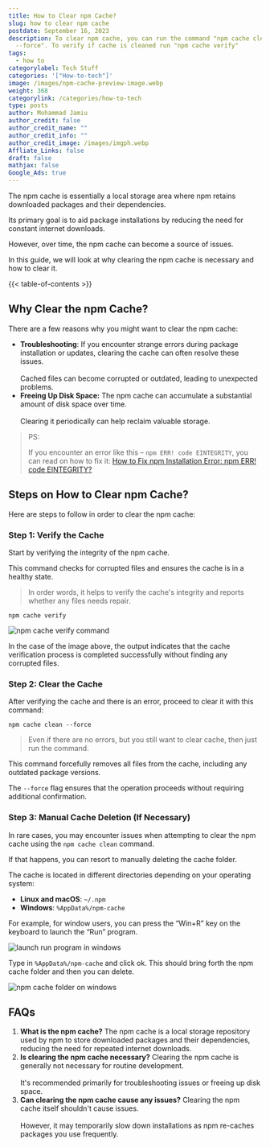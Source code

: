 ```yaml
---
title: How to Clear npm Cache?
slug: how to clear npm cache
postdate: September 16, 2023
description: To clear npm cache, you can run the command "npm cache clean
  --force". To verify if cache is cleaned run "npm cache verify"
tags:
  - how to
categorylabel: Tech Stuff
categories: '["How-to-tech"]'
image: /images/npm-cache-preview-image.webp
weight: 368
categorylink: /categories/how-to-tech
type: posts
author: Mohammad Jamiu
author_credit: false
author_credit_name: ""
author_credit_info: ""
author_credit_image: /images/imgph.webp
Affliate_Links: false
draft: false
mathjax: false
Google_Ads: true
---
```

The npm cache is essentially a local storage area where npm retains downloaded packages and their dependencies. 

Its primary goal is to aid package installations by reducing the need for constant internet downloads. 

However, over time, the npm cache can become a source of issues. 

In this guide, we will look at why clearing the npm cache is necessary and how to clear it.

{{< table-of-contents >}}

## **Why Clear the npm Cache?**

There are a few reasons why you might want to clear the npm cache:

* **Troubleshooting**: If you encounter strange errors during package installation or updates, clearing the cache can often resolve these issues. \
  \
  Cached files can become corrupted or outdated, leading to unexpected problems.
* **Freeing Up Disk Space:** The npm cache can accumulate a substantial amount of disk space over time. \
  \
  Clearing it periodically can help reclaim valuable storage.

> PS: 
>
> If you encounter an error like this – ⁣`npm ERR! code EINTEGRITY`, you can read on how to fix it: [How to Fix npm Installation Error: npm ERR! code EINTEGRITY?](/how-to-tech/how-to-fix-npm-installation-error-npm-err-code-eintegrity/)

## **Steps on How to Clear npm Cache?**

Here are steps to follow in order to clear the npm cache:

### Step 1: Verify the Cache

Start by verifying the integrity of the npm cache. 

This command checks for corrupted files and ensures the cache is in a healthy state.

> In order words, it helps to verify the cache's integrity and reports whether any files needs repair.

```shell
npm cache verify
```

![npm cache verify command](/images/npm-cache-verify.webp "npm cache verify command")

In the case of the image above, the output indicates that the cache verification process is completed successfully without finding any corrupted files.

### Step 2: Clear the Cache

After verifying the cache and there is an error, proceed to clear it with this command:

```shell
npm cache clean --force
```

> Even if there are no errors, but you still want to clear cache, then just run the command.

This command forcefully removes all files from the cache, including any outdated package versions. 

The `--force` flag ensures that the operation proceeds without requiring additional confirmation.

### Step 3: Manual Cache Deletion (If Necessary)

In rare cases, you may encounter issues when attempting to clear the npm cache using the `npm cache clean` command. 

If that happens, you can resort to manually deleting the cache folder. 

The cache is located in different directories depending on your operating system:

* **Linux and macOS**: `~/.npm`
* **Windows**: `%AppData%/npm-cache`

For example, for window users, you can press the “Win+R” key on the keyboard to launch the “Run” program.

![launch run program in windows](/images/windown-run-program.webp "launch run program in windows")

Type in `%AppData%/npm-cache` and click ok. This should bring forth the npm cache folder and then you can delete.

![npm cache folder on windows](/images/npm-cache-folder-on-windows.webp "npm cache folder on windows")

## **FAQs**

1. **What is the npm cache?** The npm cache is a local storage repository used by npm to store downloaded packages and their dependencies, reducing the need for repeated internet downloads.
2. **Is clearing the npm cache necessary?** Clearing the npm cache is generally not necessary for routine development. \
   \
   It's recommended primarily for troubleshooting issues or freeing up disk space.
3. **Can clearing the npm cache cause any issues?** Clearing the npm cache itself shouldn't cause issues. \
   \
   However, it may temporarily slow down installations as npm re-caches packages you use frequently.
